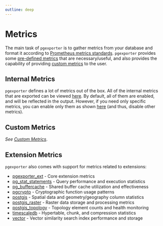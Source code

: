 ```yaml
---
outline: deep
---
```


# Metrics

The main task of `pgexporter` is to gather metrics from your database and format it according to [Prometheus metrics standards](https://prometheus.io/docs/concepts/metric_types/). `pgexporter` provides some [pre-defined metrics](#internal-metrics) that are necessary/useful, and also provides the capability of providing [custom metrics](#custom-metrics) to the user.


## Internal Metrics

`pgexporter` defines a lot of metrics out of the box. All of the internal metrics that are exported can be viewed [here](../../docs/pgexporter/metrics.md#internal-metrics). By default, all of them are enabled, and will be reflected in the output. However, if you need only specific metrics, you can enable only them as shown [here](../../docs/pgexporter/command_line_flags.md#enable-only-specific-collectors) (and thus, disable other metrics).

## Custom Metrics
_See [Custom Metrics](../../docs/pgexporter/custom_metrics)_.

## Extension Metrics
`pgexporter` also comes with support for metrics related to extensions:

- [pgexporter_ext](../extensions/pgexporter_ext) - Core extension metrics
- [pg_stat_statements](../extensions/pg_stat_statements) - Query performance and execution statistics
- [pg_buffercache](../extensions/pg_buffercache) - Shared buffer cache utilization and effectiveness
- [pgcrypto](../extensions/pgcrypto) - Cryptographic function usage patterns
- [postgis](../extensions/postgis) - Spatial data and geometry/geography column statistics
- [postgis_raster](../extensions/postgis_raster) - Raster data storage and processing metrics
- [postgis_topology](../extensions/postgis_topology) - Topology element counts and health monitoring
- [timescaledb](../extensions/timescaledb) - Hypertable, chunk, and compression statistics
- [vector](../extensions/vector) - Vector similarity search index performance and storage